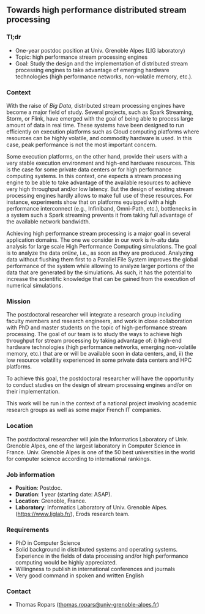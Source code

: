 ## Towards high performance distributed stream processing

### Tl;dr

* One-year postdoc position at Univ. Grenoble Alpes (LIG laboratory)
* Topic: high performance stream processing engines
* Goal: Study the design and the implementation of distributed stream
  processing engines to take advantage of emerging hardware
  technologies (high performance networks, non-volatile memory, etc.).

### Context

With the raise of *Big Data*, distributed stream processing engines
have become a major field of study. Several projects, such as Spark
Streaming, Storm, or Flink, have emerged with the goal of being able
to process large amount of data in real time. These systems have been
designed to run efficiently on execution platforms such as Cloud
computing platforms where resources can be highly volatile, and
commodity hardware is used. In this case, peak performance is not the
most important concern.

Some execution platforms, on the other hand, provide their users with
a very stable execution environment and high-end hardware
resources. This is the case for some private data centers or for high
performance computing systems. In this context, one expects a stream
processing engine to be able to take advantage of the available
resources to achieve very high throughput and/or low latency. But the
design of existing stream processing engines hardly allows to make
full use of these resources. For instance, experiments show that on
platforms equipped with a high performance interconnect (e.g.,
Infiniband, Omni-Path, etc.), bottlenecks in a system such a Spark
streaming prevents it from taking full advantage of the available
network bandwidth.

Achieving high performance stream processing is a major goal in
several application domains. The one we consider in our work is
*in-situ* data analysis for large scale High Performance Computing
simulations. The goal is to analyze the data *online*, i.e., as soon
as they are produced. Analyzing data without flushing them first to a
Parallel File System improves the global performance of the system
while allowing to analyze larger portions of the data that are
generated by the simulations. As such, it has the potential to
increase the scientific knowledge that can be gained from the
execution of numerical simulations.

### Mission

The postdoctoral researcher will integrate a research group including
faculty members and research engineers, and work in close
collaboration with PhD and master students on the topic of
high-performance stream processing. The goal of our team is to study
the ways to achieve high throughput for stream processing by taking
advantage of: i) high-end hardware technologies (high performance
networks, emerging non-volatile memory, etc.) that are or will be
available soon in data centers, and, ii) the low resource volatility
experienced in some private data centers and HPC platforms.

To achieve this goal, the postdoctoral researcher will have the
opportunity to conduct studies on the design of stream processing
engines and/or on their implementation.

This work will be run in the context of a national project involving
academic research groups as well as some major French IT companies.

### Location

The postdoctoral researcher will join the Informatics Laboratory of
Univ. Grenoble Alpes, one of the largest laboratory in Computer
Science in France. Univ. Grenoble Alpes is one of the 50 best
universities in the world for computer science according to
international rankings.


### Job information

- **Position**: Postdoc.
- **Duration**: 1 year (starting date: ASAP).
- **Location**: Grenoble, France.
- **Laboratory**: Informatics Laboratory of Univ. Grenoble Alpes.
   (<https://www.liglab.fr/>), Erods research team.

### Requirements

- PhD in Computer Science
- Solid background in distributed systems and operating
  systems. Experience in the fields of data processing and/or high
  performance computing would be highly appreciated.
- Willingness to publish in international conferences and journals
- Very good command in spoken and written English

### Contact

 - Thomas Ropars (<thomas.ropars@univ-grenoble-alpes.fr>)

